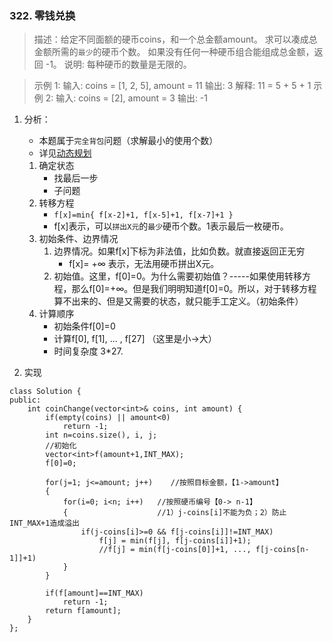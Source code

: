 
### 322. 零钱兑换
>描述：给定不同面额的硬币coins，和一个总金额amount。
求可以凑成总金额所需的`最少`的硬币个数。
如果没有任何一种硬币组合能组成总金额，返回 -1。
>说明: 每种硬币的数量是无限的。

>示例 1:
输入: coins = [1, 2, 5], amount = 11
输出: 3 
解释: 11 = 5 + 5 + 1
>示例 2:
输入: coins = [2], amount = 3
输出: -1

1. 分析：
    - 本题属于`完全背包`问题（求解最小的使用个数）
    - 详见[动态规划](../summary/动态规划.md)
    1. 确定状态
        - 找最后一步
        - 子问题
    2. 转移方程
        - `f[x]=min{ f[x-2]+1, f[x-5]+1, f[x-7]+1 }`
        - f[x]表示，可以`拼出X元`的`最少`硬币个数。1表示最后一枚硬币。
    3. 初始条件、边界情况
        1. 边界情况。如果f[x]下标为非法值，比如负数。就直接返回正无穷
            - f[x]= +∞ 表示，无法用硬币拼出X元。
        2. 初始值。这里，f[0]=0。为什么需要初始值？-----如果使用转移方程，那么f[0]=+∞。但是我们明明知道f[0]=0。所以，对于转移方程算不出来的、但是又需要的状态，就只能手工定义。（初始条件）
    4. 计算顺序
        - 初始条件f[0]=0
        - 计算f[0], f[1], ... , f[27]    （这里是小->大）
        - 时间复杂度 3*27.        

2. 实现
```
class Solution {
public:
    int coinChange(vector<int>& coins, int amount) {
        if(empty(coins) || amount<0)
            return -1;
        int n=coins.size(), i, j;                        
        //初始化
        vector<int>f(amount+1,INT_MAX);
        f[0]=0;

        for(j=1; j<=amount; j++)    //按照目标金额，【1->amount】
        {
            for(i=0; i<n; i++)   //按照硬币编号【0-> n-1】        
            {                    //1）j-coins[i]不能为负；2）防止INT_MAX+1造成溢出
                if(j-coins[i]>=0 && f[j-coins[i]]!=INT_MAX)  
                    f[j] = min(f[j], f[j-coins[i]]+1);  
                    //f[j] = min(f[j-coins[0]]+1, ..., f[j-coins[n-1]]+1)
            }
        }
        
        if(f[amount]==INT_MAX)        
            return -1;        
        return f[amount];
    }
};
```
